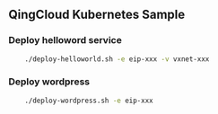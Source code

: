 QingCloud Kubernetes Sample
---------------

### Deploy helloword service

```bash
    ./deploy-helloworld.sh -e eip-xxx -v vxnet-xxx
```

### Deploy wordpress

```bash
    ./deploy-wordpress.sh -e eip-xxx
```